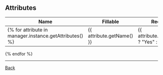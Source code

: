 ## Attributes

| Name | Fillable | Required | Unique | Default | Comment |
|------|----------|----------|--------|---------|---------|
{% for attribute in manager.instance.getAttributes() %}| {{ attribute.getName() }} | {{ attribute.getFillable() ? "Yes" : "No" }} | {{ attribute.getRequired() ? "Yes" : "No" }} | {{ attribute.getUnique() ? "Yes" : "No" }} | {{ attribute.getDefault(manager.instance.repository.newEntity() ) }} | {{ attribute.getComment() | raw }} |
{% endfor %}

---
[Back](index.md)